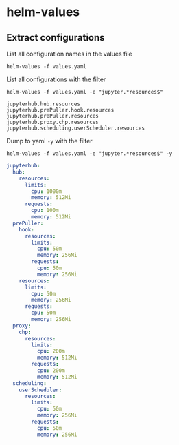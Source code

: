 # helm-values

## Extract configurations

List all configuration names in the values file

```
helm-values -f values.yaml
```

List all configurations with the filter

```
helm-values -f values.yaml -e "jupyter.*resources$"
```
```
jupyterhub.hub.resources
jupyterhub.prePuller.hook.resources
jupyterhub.prePuller.resources
jupyterhub.proxy.chp.resources
jupyterhub.scheduling.userScheduler.resources
```

Dump to yaml `-y` with the filter

```
helm-values -f values.yaml -e "jupyter.*resources$" -y
```
```yaml
jupyterhub:
  hub:
    resources:
      limits:
        cpu: 1000m
        memory: 512Mi
      requests:
        cpu: 100m
        memory: 512Mi
  prePuller:
    hook:
      resources:
        limits:
          cpu: 50m
          memory: 256Mi
        requests:
          cpu: 50m
          memory: 256Mi
    resources:
      limits:
        cpu: 50m
        memory: 256Mi
      requests:
        cpu: 50m
        memory: 256Mi
  proxy:
    chp:
      resources:
        limits:
          cpu: 200m
          memory: 512Mi
        requests:
          cpu: 200m
          memory: 512Mi
  scheduling:
    userScheduler:
      resources:
        limits:
          cpu: 50m
          memory: 256Mi
        requests:
          cpu: 50m
          memory: 256Mi
```
